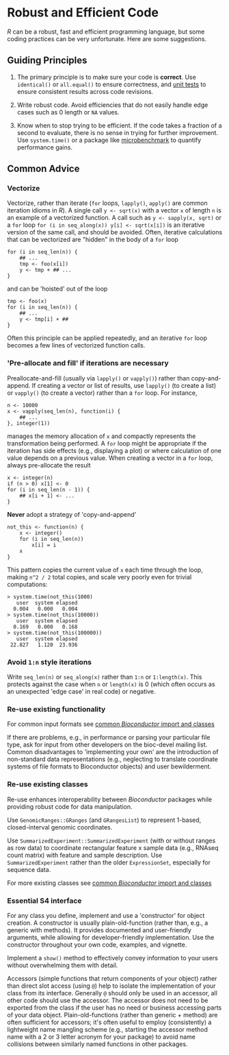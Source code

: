 # Robust and Efficient Code

_R_ can be a robust, fast and efficient programming language, but some
coding practices can be very unfortunate. Here are some suggestions.

## Guiding Principles

1. The primary principle is to make sure your code is **correct**. Use
   `identical()` or `all.equal()` to ensure correctness, and
   [unit tests][] to ensure consistent results across code revisions.

2. Write robust code. Avoid efficiencies that do not easily handle
   edge cases such as 0 length or `NA` values.

3. Know when to stop trying to be efficient. If the code takes a
   fraction of a second to evaluate, there is no sense in trying for
   further improvement. Use `system.time()` or a package like
   [microbenchmark][] to quantify performance gains.

## Common Advice

### Vectorize

Vectorize, rather than iterate (`for` loops, `lapply()`, `apply()` are
common iteration idioms in _R_). A single call `y <- sqrt(x)` with a
vector `x` of length `n` is an example of a vectorized function. A
call such as `y <- sapply(x, sqrt)` or a `for` loop `for (i in
seq_along(x)) y[i] <- sqrt(x[i])` is an iterative version of the same
call, and should be avoided. Often, iterative calculations that can be
vectorized are "hidden" in the body of a `for` loop

    for (i in seq_len(n)) {
        ## ...
        tmp <- foo(x[i])
        y <- tmp + ## ...
    }

and can be 'hoisted' out of the loop

    tmp <- foo(x)
    for (i in seq_len(n)) {
        ## ...
        y <- tmp[i] + ##
    }

Often this principle can be applied repeatedly, and an iterative
`for` loop becomes a few lines of vectorized function calls.

### 'Pre-allocate and fill' if iterations are necessary

Preallocate-and-fill (usually via `lapply()` or `vapply()`) rather
than copy-and-append. If creating a vector or list of results, use
`lapply()` (to create a list) or `vapply()` (to create a vector)
rather than a `for` loop. For instance,

    n <- 10000
    x <- vapply(seq_len(n), function(i) {
        ## ...
    }, integer(1))

manages the memory allocation of `x` and compactly represents the
transformation being performed. A `for` loop might be appropriate if
the iteration has side effects (e.g., displaying a plot) or where
calculation of one value depends on a previous value. When creating a
vector in a `for` loop, always pre-allocate the result

    x <- integer(n)
    if (n > 0) x[1] <- 0
    for (i in seq_len(n - 1)) {
        ## x[i + 1] <- ...
    }

**Never** adopt a strategy of 'copy-and-append'

    not_this <- function(n) {
        x <- integer()
        for (i in seq_len(n))
            x[i] = i
        x
    }

This pattern copies the current value of `x` each time through the
loop, making `n^2 / 2` total copies, and scale very poorly even for
trivial computations:

    > system.time(not_this(1000)
       user  system elapsed 
      0.004   0.000   0.004 
    > system.time(not_this(10000))
       user  system elapsed 
      0.169   0.000   0.168 
    > system.time(not_this(100000))
       user  system elapsed 
     22.827   1.120  23.936 

### Avoid `1:n` style iterations

Write `seq_len(n)` or `seq_along(x)` rather than `1:n` or
`1:length(x)`. This protects against the case when `n` or `length(x)`
is 0 (which often occurs as an unexpected 'edge case' in real code) or
negative.

### Re-use existing functionality

For common input formats see [common _Bioconductor_ import and classes][]

If there are problems, e.g., in performance or parsing your particular
file type, ask for input from other developers on the bioc-devel
mailing list. Common disadvantages to 'implementing your own' are the
introduction of non-standard data representations (e.g., neglecting to
translate coordinate systems of file formats to Bioconductor objects)
and user bewilderment.

### Re-use existing classes

Re-use enhances interoperability between _Bioconductor_ packages while
providing robust code for data manipulation.

Use `GenomicRanges::GRanges` (and `GRangesList`) to represent 1-based,
closed-interval genomic coordinates.

Use `SummarizedExperiment::SummarizedExperiment` (with or without
ranges as row data) to coordinate rectangular feature x sample data
(e.g., RNAseq count matrix) with feature and sample description. Use
`SummarizedExperiment` rather than the older `ExpressionSet`,
especially for sequence data.

For more existing classes see [common _Bioconductor_ import and classes][]

### Essential S4 interface

For any class you define, implement and use a 'constructor' for object
creation. A constructor is usually plain-old-function (rather than,
e.g., a generic with methods). It provides documented and
user-friendly arguments, while allowing for developer-friendly
implementation. Use the constructor throughout your own code,
examples, and vignette.

Implement a `show()` method to effectively convey information to your
users without overwhelming them with detail.

Accessors (simple functions that return components of your object)
rather than direct slot access (using `@`) help to isolate the
implementation of your class from its interface. Generally `@` should
only be used in an accessor, all other code should use the
accessor. The accessor does not need to be exported from the class if
the user has no need or business accessing parts of your data
object. Plain-old-functions (rather than generic + method) are often
sufficient for accessors; it's often useful to employ (consistently) a
lightweight name mangling scheme (e.g., starting the accessor method
name with a 2 or 3 letter acronym for your package) to avoid name
collisions between similarly named functions in other packages.

[microbenchmark]: https://cran.r-project.org/web/packages/microbenchmark
[unit tests]: /developers/how-to/unitTesting-guidelines/
[common _Bioconductor_ import and classes]: /developers/how-to/commonImportsAndClasses